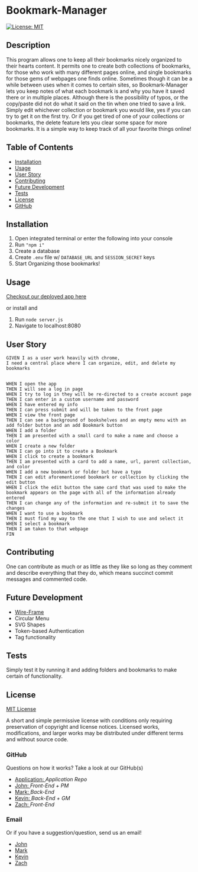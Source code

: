 # Bookmark-Manager

[![License: MIT](https://img.shields.io/badge/License-MIT-yellow.svg)](https://opensource.org/licenses/MIT)

## Description

This program allows one to keep all their bookmarks nicely organized to their hearts content. It permits one to create both collections of bookmarks, for those who work with many different pages online, and single bookmarks for those gems of webpages one finds online. Sometimes though it can be a while between uses when it comes to certain sites, so Bookmark-Manager lets you keep notes of what each bookmark is and why you have it saved there or in multiple places. Although there is the possibility of typos, or the copy/paste did not do what it said on the tin when one tried to save a link. Simply edit whichever collection or bookmark you would like, yes if you can try to get it on the first try. Or if you get tired of one of your collections or bookmarks, the delete feature lets you clear some space for more bookmarks. It is a simple way to keep track of all your favorite things online!

## Table of Contents

- [Installation](#installation)
- [Usage](#usage)
- [User Story](#user-story)
- [Contributing](#contributing)
- [Future Development](#future-development)
- [Tests](#tests)
- [License](#license)
- [GitHub](#github)

## Installation

1. Open integrated terminal or enter the following into your console
2. Run `"npm i"`
3. Create a database
4. Create `.env` file w/ `DATABASE_URL` and `SESSION_SECRET` keys
5. Start Organizing those bookmarks!

## Usage

[Checkout our deployed app here](https://bookmark-man.herokuapp.com/)

or install and

1. Run `node server.js`
2. Navigate to localhost:8080

## User Story

```
GIVEN I as a user work heavily with chrome,
I need a central place where I can organize, edit, and delete my bookmarks


WHEN I open the app
THEN I will see a log in page
WHEN I try to log in they will be re-directed to a create account page
THEN I can enter in a custom username and password
WHEN I have entered my info
THEN I can press submit and will be taken to the front page
WHEN I view the front page
THEN I can see a background of bookshelves and an empty menu with an add folder button and an add Bookmark button
WHEN I add a folder
THEN I am presented with a small card to make a name and choose a color
WHEN I create a new folder
THEN I can go into it to create a Bookmark
WHEN I click to create a bookmark
THEN I am presented with a card to add a name, url, parent collection, and color
WHEN I add a new bookmark or folder but have a typo
THEN I can edit aforementioned bookmark or collection by clicking the edit button
WHEN I click the edit button the same card that was used to make the bookmark appears on the page with all of the information already entered
THEN I can change any of the information and re-submit it to save the changes
WHEN I want to use a bookmark
THEN I must find my way to the one that I wish to use and select it
WHEN I select a bookmark
THEN I am taken to that webpage
FIN
```

## Contributing

One can contribute as much or as little as they like so long as they comment and describe everything that they do, which means succinct commit messages and commented code.

## Future Development

- [Wire-Frame](public/assets/imgs/wire-frame.png)
- Circular Menu
- SVG Shapes
- Token-based Authentication
- Tag functionality

## Tests

Simply test it by running it and adding folders and bookmarks to make certain of functionality.

## License

[MIT License](https://opensource.org/licenses/MIT)

A short and simple permissive license with conditions only requiring preservation of copyright and license notices. Licensed works, modifications, and larger works may be distributed under different terms and without source code.

### GitHub

Questions on how it works? Take a look at our GitHub(s)

- [Application: ](https://github.com/Kray93/Bookmark-Manager/tree/main)_Application Repo_
- [John: ](https://github.com/JohnDJake)_Front-End + PM_
- [Mark: ](https://github.com/mtrupiano)_Back-End_
- [Kevin: ](https://github.com/Kray93)_Back-End + GM_
- [Zach: ](https://github.com/Z1springer)_Front-End_

### Email

Or if you have a suggestion/question, send us an email!

- [John](mailto:john.d.jake@gmail.com)
- [Mark](mailto:markt@uw.edu)
- [Kevin](mailto:kevinwillig@gmail.com)
- [Zach](mailto:zdspringer99@gmail.com)
